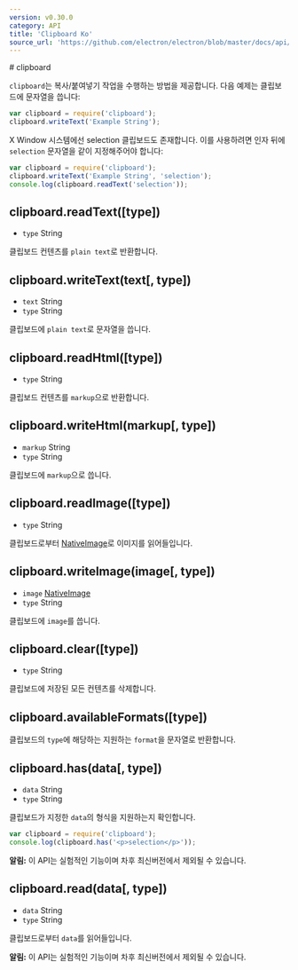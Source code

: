 ```yaml
---
version: v0.30.0
category: API
title: 'Clipboard Ko'
source_url: 'https://github.com/electron/electron/blob/master/docs/api/clipboard-ko.md'
---
```


﻿# clipboard

`clipboard`는 복사/붙여넣기 작업을 수행하는 방법을 제공합니다. 다음 예제는 클립보드에 문자열을 씁니다:

```javascript
var clipboard = require('clipboard');
clipboard.writeText('Example String');
```

X Window 시스템에선 selection 클립보드도 존재합니다. 이를 사용하려면 인자 뒤에 `selection` 문자열을 같이 지정해주어야 합니다:

```javascript
var clipboard = require('clipboard');
clipboard.writeText('Example String', 'selection');
console.log(clipboard.readText('selection'));
```

## clipboard.readText([type])

* `type` String

클립보드 컨텐츠를 `plain text`로 반환합니다.

## clipboard.writeText(text[, type])

* `text` String
* `type` String

클립보드에 `plain text`로 문자열을 씁니다.

## clipboard.readHtml([type])

* `type` String

클립보드 컨텐츠를 `markup`으로 반환합니다.

## clipboard.writeHtml(markup[, type])

* `markup` String
* `type` String

클립보드에 `markup`으로 씁니다.

## clipboard.readImage([type])

* `type` String

클립보드로부터 [NativeImage](http://electron.atom.io/docs/v0.30.0/api/native-image-ko)로 이미지를 읽어들입니다.

## clipboard.writeImage(image[, type])

* `image` [NativeImage](http://electron.atom.io/docs/v0.30.0/api/native-image-ko)
* `type` String

클립보드에 `image`를 씁니다.

## clipboard.clear([type])

* `type` String

클립보드에 저장된 모든 컨텐츠를 삭제합니다.

## clipboard.availableFormats([type])

클립보드의 `type`에 해당하는 지원하는 `format`을 문자열로 반환합니다.

## clipboard.has(data[, type])

* `data` String
* `type` String

클립보드가 지정한 `data`의 형식을 지원하는지 확인합니다.

```javascript
var clipboard = require('clipboard');
console.log(clipboard.has('<p>selection</p>'));
```

**알림:** 이 API는 실험적인 기능이며 차후 최신버전에서 제외될 수 있습니다.

## clipboard.read(data[, type])

* `data` String
* `type` String

클립보드로부터 `data`를 읽어들입니다.

**알림:** 이 API는 실험적인 기능이며 차후 최신버전에서 제외될 수 있습니다.
